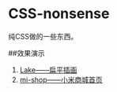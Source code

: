 # CSS-nonsense
纯CSS做的一些东西。

##效果演示
1. [Lake——扁平插画](http://118.24.51.31/lake)
2. [mi-shop——小米商城首页](http://118.24.51.31/mi-shop/)
